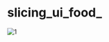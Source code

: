 # slicing_ui_food_
![1](https://github.com/VEDPRAKASHABPS/slicing_ui_food_/assets/125896446/224faa2f-7d56-45fc-87db-6af2857899eb)
